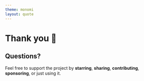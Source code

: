 ```yaml
---
theme: monomi
layout: quote
---
```


# Thank you 🙏

## Questions?

Feel free to support the project by **starring**, **sharing**, **contributing**, **sponsoring**, or just using it.